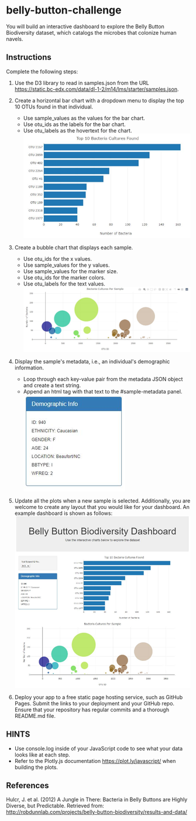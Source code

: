 # belly-button-challenge

You will build an interactive dashboard to explore the Belly Button Biodiversity dataset, which catalogs the microbes that colonize human navels.

## Instructions

Complete the following steps:

1. Use the D3 library to read in samples.json from the URL <https://static.bc-edx.com/data/dl-1-2/m14/lms/starter/samples.json>.
2. Create a horizontal bar chart with a dropdown menu to display the top 10 OTUs found in that individual.
    * Use sample_values as the values for the bar chart.
    * Use otu_ids as the labels for the bar chart.
    * Use otu_labels as the hovertext for the chart.
![alt text](image-1.png)

3. Create a bubble chart that displays each sample.
    * Use otu_ids for the x values.
    * Use sample_values for the y values.
    * Use sample_values for the marker size.
    * Use otu_ids for the marker colors.
    * Use otu_labels for the text values.
![alt text](image-2.png)

4. Display the sample's metadata, i.e., an individual's demographic information.
    * Loop through each key-value pair from the metadata JSON object and create a text string.
    * Append an html tag with that text to the #sample-metadata panel.
![alt text](image-3.png)

5. Update all the plots when a new sample is selected. Additionally, you are welcome to create any layout that you would like for your dashboard. An example dashboard is shown as follows:
![alt text](image-4.png)

6. Deploy your app to a free static page hosting service, such as GitHub Pages. Submit the links to your deployment and your GitHub repo. Ensure that your repository has regular commits and a thorough README.md file.

## HINTS

* Use console.log inside of your JavaScript code to see what your data looks like at each step.
* Refer to the Plotly.js documentation <https://plot.ly/javascript/> when building the plots.

## References

Hulcr, J. et al. (2012) A Jungle in There: Bacteria in Belly Buttons are Highly Diverse, but Predictable. Retrieved from: <http://robdunnlab.com/projects/belly-button-biodiversity/results-and-data/>

